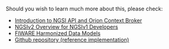 Should you wish to learn much more about this, please check: 

   - [Introduction to NGSI API and Orion Context Broker](http://bit.ly/fiware-orion)
   - [NGSIv2 Overview for NGSIv1 Developers](http://bit.ly/ngsiv2-vs-ngsiv1)
   - [FIWARE Harmonized Data Models](http://schema.fiware.org)
   - [Github repository (reference implementation) ](https://github.com/Fiware/context.Orion)
